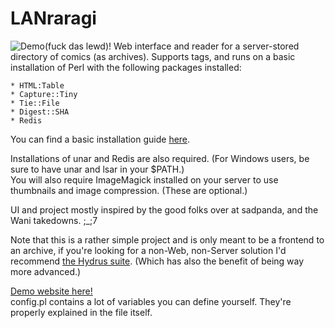 LANraragi
============

![Demo(fuck das lewd)!](http://a.pomf.se/dzjwgn.png "")
Web interface and reader for a server-stored directory of comics (as archives).
Supports tags, and runs on a basic installation of Perl with the following packages installed:  

	* HTML:Table  
	* Capture::Tiny  	
	* Tie::File
	* Digest::SHA
	* Redis
	
You can find a basic installation guide [here](https://github.com/Difegue/LANraragi/blob/master/Install.md).
	
Installations of unar and Redis are also required. (For Windows users, be sure to have unar and lsar in your $PATH.)  
You will also require ImageMagick installed on your server to use thumbnails and image compression. (These are optional.)



UI and project mostly inspired by the good folks over at sadpanda, and the Wani takedowns. ;_;7

Note that this is a rather simple project and is only meant to be a frontend to an archive, if you're looking for a non-Web, non-Server solution I'd recommend [the Hydrus suite](http://github.com/hydrusnetwork).
(Which has also the benefit of being way more advanced.)

[Demo website here!](http://128.199.49.10/panda)  
config.pl contains a lot of variables you can define yourself. They're properly explained in the file itself.
